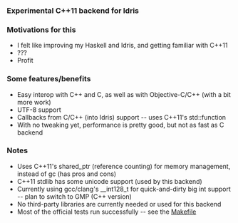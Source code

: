 ### Experimental C++11 backend for Idris

### Motivations for this
* I felt like improving my Haskell and Idris, and getting familiar with C++11
* ???
* Profit

### Some features/benefits
* Easy interop with C++ and C, as well as with Objective-C/C++ (with a bit more work)
* UTF-8 support
* Callbacks from C/C++ (into Idris) support -- uses C++11's std::function
* With no tweaking yet, performance is pretty good, but not as fast as C backend

### Notes
* Uses C++11's shared_ptr (reference counting) for memory management, instead of gc (has pros and cons)
* C++11 stdlib has some unicode support (used by this backend)
* Currently using gcc/clang's __int128_t for quick-and-dirty big int support -- plan to switch to GMP (C++ version)
* No third-party libraries are currently needed or used for this backend
* Most of the official tests run successfully -- see the [Makefile](https://github.com/andyarvanitis/idris-cplusplus/blob/master/Makefile)
